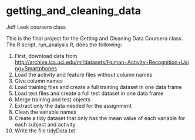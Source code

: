 # getting_and_cleaning_data
Jeff Leek coursera class

This is the final project for the Getting and Cleaning Data Coursera class. The R script, run_analysis.R, does the following:

1. First, download data from http://archive.ics.uci.edu/ml/datasets/Human+Activity+Recognition+Using+Smartphones
2. Load the activity and feature files without column names
3. Give column names
3. Load training files and create a full training dataset in one data frame
4. Load test files and create a full test dataset in one data frame
4. Merge training and test objects
5. Extract only the data needed for the assignment
6. Clean the variable names
7. Create a tidy dataset that only has the mean value of each variable for each subject and activity
7. Write the file tidyData.txt
